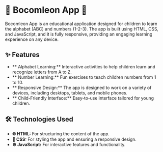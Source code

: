 # 🎨 Bocomleon App 🎉

Bocomleon App is an educational application designed for children to learn the alphabet (ABC) and numbers (1-2-3). The app is built using HTML, CSS, and JavaScript, and it is fully responsive, providing an engaging learning experience on any device.

## ✨ Features

- ** Alphabet Learning:** Interactive activities to help children learn and recognize letters from A to Z.
- ** Number Learning:** Fun exercises to teach children numbers from 1 to 10.
- ** Responsive Design:** The app is designed to work on a variety of devices, including desktops, tablets, and mobile phones.
- ** Child-Friendly Interface:** Easy-to-use interface tailored for young children.

## 🛠️ Technologies Used

- **🌐 HTML:** For structuring the content of the app.
- **🎨 CSS:** For styling the app and ensuring a responsive design.
- **⚙️ JavaScript:** For interactive features and functionality.
